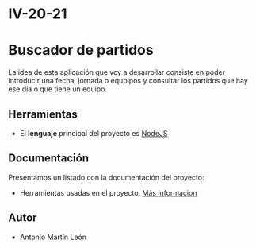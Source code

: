 # IV-20-21
# Buscador de partidos

La idea de esta aplicación que voy a desarrollar consiste en poder introducir una fecha, jornada o equpipos y consultar los partidos que hay ese día o que tiene un equipo.

## Herramientas
- El **lenguaje** principal del proyecto es [NodeJS](https://nodejs.org/es/)

## Documentación
Presentamos un listado con la documentación del proyecto:
    
- Herramientas usadas en el proyecto. [Más informacion](https://github.com/antonioml97/IV-20-21/blob/master/docs/Herramientas.md)

## Autor
- Antonio Martín León
